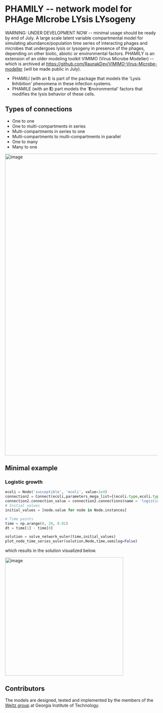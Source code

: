 # PHAMILY -- network model for PHAge MIcrobe LYsis LYsogeny
WARNING: UNDER DEVELOPMENT NOW -- minimal usage should be ready by end of July.
A large scale latent variable compartmental model for simulating abundance/population time series of interacting phages and microbes that undergoes lysis or lysogeny in presence of the phages, depending on other biotic, abiotic or environmental factors. PHAMILY is an extension of an older modeling toolkit VIMIMO (Virus Microbe Modeller) -- which is archived at https://github.com/RaunakDey/VIMIMO-Virus-Microbe-modeller (will be made public in July).

* PHAMILI (with an **I**) is part of the package that models the 'Lysis **I**nhibition' phenomena in these infection systems.
* PHAMILE (with an **E**) part models the '**E**nvironmental' factors that modifies the lysis behavior of these cells.

## Types of connections
* One to one
* One to multi-compartments in series
* Multi-compartments in series to one
* Multi-compartments to multi-compartments in parallel
* One to many
* Many to one

<img width="992" alt="image" src="https://github.com/RaunakDey/phamily/assets/39820997/3fab7dd8-0aa7-490b-bf2a-7ada92b06a6b">

## Minimal example

### Logistic growth

```python
ecoli = Node('susceptible', 'ecoli', value=1e4)
connection2 = Connect(ecoli,parameters_mega_list={(ecoli.type,ecoli.type):{'carrying_cap' : 70000,'growth_rate' : 0.3}})
connection2.connection_value = connection2.connections(name = 'logistic-growth')
# Initial values
initial_values = [node.value for node in Node.instances]

# Time points
time = np.arange(0, 20, 0.01)
dt = time[1] - time[0]

solution = solve_network_euler(time,initial_values)
plot_node_time_series_euler(solution,Node,time,semilog=False)


```
which results in the solution visualized below.

<img width="389" alt="image" src="https://github.com/RaunakDey/phamily/assets/39820997/44a2f67e-6d66-46c5-bdd6-4d862e22009d">



## Contributors

The models are designed, tested and implemented by the members of the [Weitz group](https://weitzgroup.biosci.gatech.edu) at Georgia Institute of Technology. 





 
